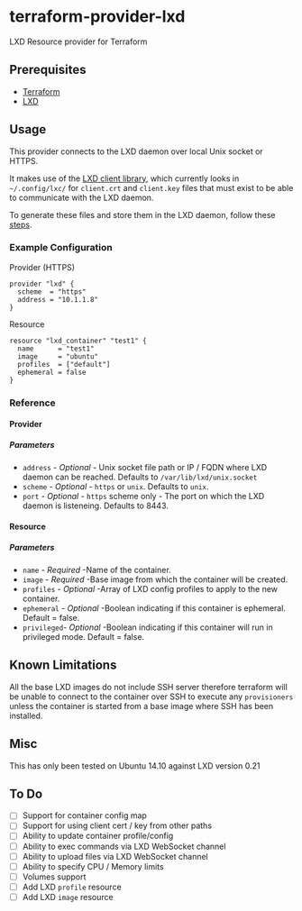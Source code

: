 # terraform-provider-lxd

LXD Resource provider for Terraform

## Prerequisites

* [Terraform](http://terraform.io)
* [LXD](https://linuxcontainers.org/lxd)

## Usage

This provider connects to the LXD daemon over local Unix socket or HTTPS.

It makes use of the [LXD client library](http://github.com/lxc/lxd), which currently looks in `~/.config/lxc/` for `client.crt` and `client.key` files that must exist to be able to communicate with the LXD daemon.

To generate these files and store them in the LXD daemon, follow these [steps](https://linuxcontainers.org/lxd/getting-started-cli/#multiple-hosts).

### Example Configuration

Provider (HTTPS)

```
provider "lxd" {
  scheme  = "https"
  address = "10.1.1.8"
}
```

Resource

```
resource "lxd_container" "test1" {
  name      = "test1"
  image     = "ubuntu"
  profiles  = ["default"]
  ephemeral = false
}
```

### Reference
#### Provider

##### Parameters

  * `address`  - *Optional* - Unix socket file path or IP / FQDN where LXD daemon can be reached. Defaults to `/var/lib/lxd/unix.socket`
  * `scheme`   - *Optional* - `https` or `unix`. Defaults to `unix`.
  * `port`     - *Optional* - `https` scheme only - The port on which the LXD daemon is listeneing. Defaults to 8443.
  
#### Resource

##### Parameters

  * `name`      - *Required* -Name of the container.
  * `image`     - *Required* -Base image from which the container will be created.
  * `profiles`  - *Optional* -Array of LXD config profiles to apply to the new container.
  * `ephemeral` - *Optional* -Boolean indicating if this container is ephemeral. Default = false.
  * `privileged`- *Optional* -Boolean indicating if this container will run in privileged mode. Default = false.

## Known Limitations

All the base LXD images do not include SSH server therefore terraform will be unable to connect to the container over
SSH to execute any `provisioners` unless the container is started from a base image where SSH has been installed.

## Misc

This has only been tested on Ubuntu 14.10 against LXD version 0.21

## To Do

- [ ] Support for container config map
- [ ] Support for using client cert / key from other paths
- [ ] Ability to update container profile/config
- [ ] Ability to exec commands via LXD WebSocket channel
- [ ] Ability to upload files via LXD WebSocket channel
- [ ] Ability to specify CPU / Memory limits
- [ ] Volumes support
- [ ] Add LXD `profile` resource
- [ ] Add LXD `image` resource
